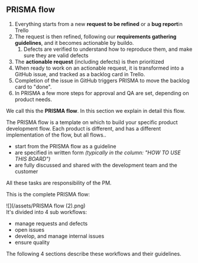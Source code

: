 ## PRISMA flow

1. Everything starts from a new **request to be refined** or a **bug report**in Trello
2. The request is then refined, following our **requirements gathering guidelines**, and it becomes actionable by buildo.
   1. Defects are verified to understand how to reproduce them, and make sure they are valid defects
3. The **actionable request** (including defects) is then prioritized
4. When ready to work on an actionable request, it is transformed into a GitHub issue, and tracked as a backlog card in Trello.
5. Completion of the issue in GitHub triggers PRISMA to move the backlog card to "done".
6. In PRISMA a few more steps for approval and QA are set, depending on product needs.

We call this the **PRISMA flow**. In this section we explain in detail this flow.

The PRISMA flow is a template on which to build your specific product development flow. Each product is different, and has a different implementation of the flow, but all flows..

* start from the PRISMA flow as a guideline
* are specified in written form _(typically in the column: "HOW TO USE THIS BOARD")_
* are fully discussed and shared with the development team and the customer

All these tasks are responsibility of the PM.

This is the complete PRISMA flow:

![](/assets/PRISMA flow (2).png)  
It's divided into 4 sub workflows:

* manage requests and defects
* open issues
* develop, and manage internal issues
* ensure quality

The following 4 sections describe these workflows and their guidelines.


